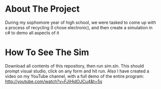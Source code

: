 # About The Project
During my sophomore year of high school, we were tasked to come up with a process of recycling (I chose electronic), and then create a simulation in c# to demo all aspects of it

# How To See The Sim
Download all contents of this repository, then run sim.sln. This should prompt visual studio, click on any form and hit run. 
Also I have created a video on my YouTube channel, with a full demo of the entire program: http://youtube.com/watch?v=FJiHjdOJCu4&t=5s

